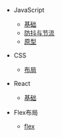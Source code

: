 - JavaScript
  - [基础](javascript/base.md)
  - [防抖与节流](javascript/closure.md)
  - [原型](javascript/prototype.md)

- CSS
  - [布局](layout.md "The greatest guide in the world")
  
- React
  - [基础](react/index.md)

- Flex布局
  - [flex](flexs/flex.md)